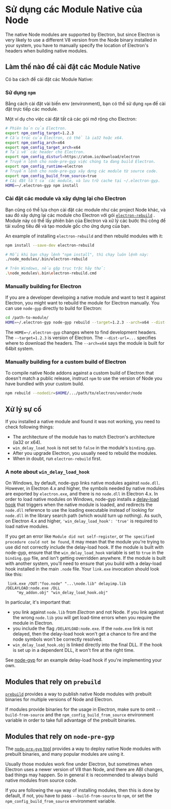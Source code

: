 # Sử dụng các Module Native của Node

The native Node modules are supported by Electron, but since Electron is very likely to use a different V8 version from the Node binary installed in your system, you have to manually specify the location of Electron's headers when building native modules.

## Làm thế nào để cài đặt các Module Native

Có ba cách để cài đặt các Module Native:

### Sử dụng `npm`

Bằng cách cài đặt vài biến env (environment), bạn có thể sử dụng `npm` để cài đặt trực tiếp các module.

Một ví dụ cho việc cài đặt tất cả các gói mở rộng cho Electron:

```sh
# Phiên bản của Electron.
export npm_config_target=1.2.3
# Cấu trúc của Electron, có thể là ia32 hoặc x64.
export npm_config_arch=x64
export npm_config_target_arch=x64
# Tải về các header cho Electron.
export npm_config_disturl=https://atom.io/download/electron
# Truyền lệnh cho node-pre-gyp việc chúng ta đang build Electron.
export npm_config_runtime=electron
# Truyền lệnh cho node-pre-gyp xây dựng các module từ source code.
export npm_config_build_from_source=true
# Cài đặt tất cả các module, và lưu trữ cache tại ~/.electron-gyp.
HOME=~/.electron-gyp npm install
```

### Cài đặt các module và xây dựng lại cho Electron

Bạn cũng có thể lựa chọn cài đặt các module như các project Node khác, và sau đó xây dựng lại các module cho Electron với gói [`electron-rebuild`](https://github.com/paulcbetts/electron-rebuild) . Module này có thể lấy phiên bản của Electron và xử lý các bước thủ công để tải xuống tiêu đề và tạo module gốc cho ứng dụng của bạn.

An example of installing `electron-rebuild` and then rebuild modules with it:

```sh
npm install --save-dev electron-rebuild

# Mỗi khi bạn chạy lệnh "npm install", thì chạy luôn lệnh này:
./node_modules/.bin/electron-rebuild

# Trên Windows, nếu gặp trục trặc hãy thử:
.\node_modules\.bin\electron-rebuild.cmd
```

### Manually building for Electron

If you are a developer developing a native module and want to test it against Electron, you might want to rebuild the module for Electron manually. You can use `node-gyp` directly to build for Electron:

```sh
cd /path-to-module/
HOME=~/.electron-gyp node-gyp rebuild --target=1.2.3 --arch=x64 --dist-url=https://atom.io/download/electron
```

The `HOME=~/.electron-gyp` changes where to find development headers. The `--target=1.2.3` is version of Electron. The `--dist-url=...` specifies where to download the headers. The `--arch=x64` says the module is built for 64bit system.

### Manually building for a custom build of Electron

To compile native Node addons against a custom build of Electron that doesn't match a public release, instruct `npm` to use the version of Node you have bundled with your custom build.

```sh
npm rebuild --nodedir=$HOME/.../path/to/electron/vendor/node
```

## Xử lý sự cố

If you installed a native module and found it was not working, you need to check following things:

- The architecture of the module has to match Electron's architecture (ia32 or x64).
- `win_delay_load_hook` is not set to `false` in the module's `binding.gyp`.
- After you upgrade Electron, you usually need to rebuild the modules.
- When in doubt, run `electron-rebuild` first.

### A note about `win_delay_load_hook`

On Windows, by default, node-gyp links native modules against `node.dll`. However, in Electron 4.x and higher, the symbols needed by native modules are exported by `electron.exe`, and there is no `node.dll` in Electron 4.x. In order to load native modules on Windows, node-gyp installs a [delay-load hook](https://msdn.microsoft.com/en-us/library/z9h1h6ty.aspx) that triggers when the native module is loaded, and redirects the `node.dll` reference to use the loading executable instead of looking for `node.dll` in the library search path (which would turn up nothing). As such, on Electron 4.x and higher, `'win_delay_load_hook': 'true'` is required to load native modules.

If you get an error like `Module did not self-register`, or `The specified
procedure could not be found`, it may mean that the module you're trying to use did not correctly include the delay-load hook. If the module is built with node-gyp, ensure that the `win_delay_load_hook` variable is set to `true` in the `binding.gyp` file, and isn't getting overridden anywhere. If the module is built with another system, you'll need to ensure that you build with a delay-load hook installed in the main `.node` file. Your `link.exe` invocation should look like this:

```text
 link.exe /OUT:"foo.node" "...\node.lib" delayimp.lib /DELAYLOAD:node.exe /DLL
     "my_addon.obj" "win_delay_load_hook.obj"
```

In particular, it's important that:

- you link against `node.lib` from *Electron* and not Node. If you link against the wrong `node.lib` you will get load-time errors when you require the module in Electron.
- you include the flag `/DELAYLOAD:node.exe`. If the `node.exe` link is not delayed, then the delay-load hook won't get a chance to fire and the node symbols won't be correctly resolved.
- `win_delay_load_hook.obj` is linked directly into the final DLL. If the hook is set up in a dependent DLL, it won't fire at the right time.

See [node-gyp](https://github.com/nodejs/node-gyp/blob/e2401e1395bef1d3c8acec268b42dc5fb71c4a38/src/win_delay_load_hook.cc) for an example delay-load hook if you're implementing your own.

## Modules that rely on `prebuild`

[`prebuild`](https://github.com/mafintosh/prebuild) provides a way to publish native Node modules with prebuilt binaries for multiple versions of Node and Electron.

If modules provide binaries for the usage in Electron, make sure to omit `--build-from-source` and the `npm_config_build_from_source` environment variable in order to take full advantage of the prebuilt binaries.

## Modules that rely on `node-pre-gyp`

The [`node-pre-gyp` tool](https://github.com/mapbox/node-pre-gyp) provides a way to deploy native Node modules with prebuilt binaries, and many popular modules are using it.

Usually those modules work fine under Electron, but sometimes when Electron uses a newer version of V8 than Node, and there are ABI changes, bad things may happen. So in general it is recommended to always build native modules from source code.

If you are following the `npm` way of installing modules, then this is done by default, if not, you have to pass `--build-from-source` to `npm`, or set the `npm_config_build_from_source` environment variable.